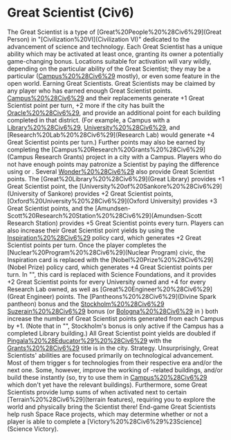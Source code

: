 # Great Scientist (Civ6)

The Great Scientist is a type of [Great%20People%20%28Civ6%29](Great Person) in "[Civilization%20VI](Civilization VI)" dedicated to the advancement of science and technology. Each Great Scientist has a unique ability which may be activated at least once, granting its owner a potentially game-changing bonus. Locations suitable for activation will vary wildly, depending on the particular ability of the Great Scientist; they may be a particular ([Campus%20%28Civ6%29](Campus) mostly), or even some feature in the open world.
Earning Great Scientists.
Great Scientists may be claimed by any player who has earned enough Great Scientist points. [Campus%20%28Civ6%29](Campuses) and their replacements generate +1 Great Scientist point per turn, +2 more if the city has built the [Oracle%20%28Civ6%29](Oracle), and provide an additional point for each building completed in that district. (For example, a Campus with a [Library%20%28Civ6%29](Library), [University%20%28Civ6%29](University), and [Research%20Lab%20%28Civ6%29](Research Lab) would generate +4 Great Scientist points per turn.) Further points may also be earned by completing the [Campus%20Research%20Grants%20%28Civ6%29](Campus Research Grants) project in a city with a Campus. Players who do not have enough points may patronize a Scientist by paying the difference using or .
Several [Wonder%20%28Civ6%29](wonders) also provide Great Scientist points. The [Great%20Library%20%28Civ6%29](Great Library) provides +1 Great Scientist point, the [University%20of%20Sankore%20%28Civ6%29](University of Sankore) provides +2 Great Scientist points, [Oxford%20University%20%28Civ6%29](Oxford University) provides +3 Great Scientist points, and the [Amundsen-Scott%20Research%20Station%20%28Civ6%29](Amundsen-Scott Research Station) provides +5 Great Scientist points every turn.
Players can also increase their Great Scientist point yields by using the [Inspiration%20%28Civ6%29](Inspiration) policy card, which generates +2 Great Scientist points per turn. Once the player completes the [Nuclear%20Program%20%28Civ6%29](Nuclear Program) civic, the Inspiration card is replaced with the [Nobel%20Prize%20%28Civ6%29](Nobel Prize) policy card, which generates +4 Great Scientist points per turn. In "", this card is replaced with Science Foundations, and it provides +2 Great Scientist points for every University owned and +4 for every Research Lab owned, as well as [Great%20Engineer%20%28Civ6%29](Great Engineer) points.
The [Pantheons%20%28Civ6%29](Divine Spark pantheon) bonus and the [Stockholm%20%28Civ6%29](Stockholm) [Suzerain%20%28Civ6%29](Suzerain) bonus (or [Bologna%20%28Civ6%29](Bologna) in ) both increase the number of Great Scientist points generated from each Campus by +1. (Note that in "", Stockholm's bonus is only active if the Campus has a completed Library building.)
All Great Scientist point yields are doubled if [Pingala%20%28Educator%29%20%28Civ6%29](Pingala) with the [Grants%20%28Civ6%29](Grants) title is in the city.
Strategy.
Unsurprisingly, Great Scientists' abilities are focused primarily on technological advancement. Most of them trigger s for technologies from their respective era and/or the next one. Some, however, improve the working of -related buildings, and/or build these instantly (so, try to use them in [Campus%20%28Civ6%29](Campuses) which don't yet have the relevant buildings). Furthermore, some Great Scientists provide lump sums of when activated next to certain [Terrain%20%28Civ6%29](terrain features), requiring you to explore the world and physically bring the Scientist there!
End-game Great Scientists help rush Space Race projects, which may determine whether or not a player is able to complete a [Victory%20%28Civ6%29%23Science](Science Victory).